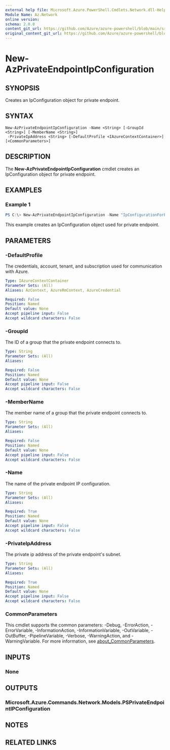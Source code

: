 ```yaml
---
external help file: Microsoft.Azure.PowerShell.Cmdlets.Network.dll-Help.xml
Module Name: Az.Network
online version: 
schema: 2.0.0
content_git_url: https://github.com/Azure/azure-powershell/blob/main/src/Network/Network/help/New-AzPrivateEndpointIpConfiguration.md
original_content_git_url: https://github.com/Azure/azure-powershell/blob/main/src/Network/Network/help/New-AzPrivateEndpointIpConfiguration.md
---
```


# New-AzPrivateEndpointIpConfiguration

## SYNOPSIS
Creates an IpConfiguration object for private endpoint.

## SYNTAX

```
New-AzPrivateEndpointIpConfiguration -Name <String> [-GroupId <String>] [-MemberName <String>]
 -PrivateIpAddress <String> [-DefaultProfile <IAzureContextContainer>] [<CommonParameters>]
```

## DESCRIPTION
The **New-AzPrivateEndpointIpConfiguration** cmdlet creates an IpConfiguration object for private endpoint.

## EXAMPLES

### Example 1
```powershell
PS C:\> New-AzPrivateEndpointIpConfiguration -Name "IpConfigurationForPrivateEndpoint" -PrivateIPAddress "10.0.0.10"
```

This example creates an IpConfiguration object used for private endpoint.

## PARAMETERS

### -DefaultProfile
The credentials, account, tenant, and subscription used for communication with Azure.

```yaml
Type: IAzureContextContainer
Parameter Sets: (All)
Aliases: AzContext, AzureRmContext, AzureCredential

Required: False
Position: Named
Default value: None
Accept pipeline input: False
Accept wildcard characters: False
```

### -GroupId
The ID of a group that the private endpoint connects to.

```yaml
Type: String
Parameter Sets: (All)
Aliases:

Required: False
Position: Named
Default value: None
Accept pipeline input: False
Accept wildcard characters: False
```

### -MemberName
The member name of a group that the private endpoint connects to.

```yaml
Type: String
Parameter Sets: (All)
Aliases:

Required: False
Position: Named
Default value: None
Accept pipeline input: False
Accept wildcard characters: False
```

### -Name
The name of the private endpoint IP configuration.

```yaml
Type: String
Parameter Sets: (All)
Aliases:

Required: True
Position: Named
Default value: None
Accept pipeline input: False
Accept wildcard characters: False
```

### -PrivateIpAddress
The private ip address of the private endpoint's subnet.

```yaml
Type: String
Parameter Sets: (All)
Aliases:

Required: True
Position: Named
Default value: None
Accept pipeline input: False
Accept wildcard characters: False
```

### CommonParameters
This cmdlet supports the common parameters: -Debug, -ErrorAction, -ErrorVariable, -InformationAction, -InformationVariable, -OutVariable, -OutBuffer, -PipelineVariable, -Verbose, -WarningAction, and -WarningVariable. For more information, see [about_CommonParameters](http://go.microsoft.com/fwlink/?LinkID=113216).

## INPUTS

### None

## OUTPUTS

### Microsoft.Azure.Commands.Network.Models.PSPrivateEndpointIPConfiguration

## NOTES

## RELATED LINKS
